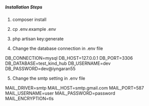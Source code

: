 ##### Installation Steps

1. composer install
2. cp .env.example .env
3. php artisan key:generate


4. Change the database connection in .env file

DB_CONNECTION=mysql
DB_HOST=127.0.0.1
DB_PORT=3306
DB_DATABASE=test_kind_hub
DB_USERNAME=dev
DB_PASSWORD=dev@iyngaran55

5. Change the smtp setting in .env file

MAIL_DRIVER=smtp
MAIL_HOST=smtp.gmail.com
MAIL_PORT=587
MAIL_USERNAME=user
MAIL_PASSWORD=password
MAIL_ENCRYPTION=tls
